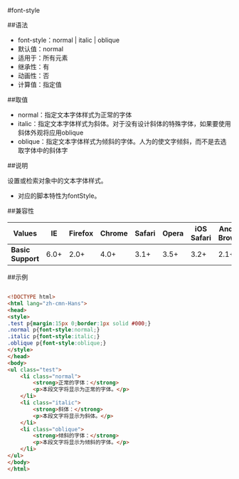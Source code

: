 #font-style

##语法

- font-style：normal | italic | oblique
- 默认值：normal
- 适用于：所有元素
- 继承性：有
- 动画性：否
- 计算值：指定值


##取值

- normal：指定文本字体样式为正常的字体
- italic：指定文本字体样式为斜体。对于没有设计斜体的特殊字体，如果要使用斜体外观将应用oblique
- oblique：指定文本字体样式为倾斜的字体。人为的使文字倾斜，而不是去选取字体中的斜体字


##说明

设置或检索对象中的文本字体样式。

- 对应的脚本特性为fontStyle。


##兼容性


<table class="compatible">
<thead>
	<tr>
		<th>Values</th>
		<th>IE</th>
		<th>Firefox</th>
		<th>Chrome</th>
		<th>Safari</th>
		<th>Opera</th>
		<th>iOS Safari</th>
		<th>Android Browser</th>
		<th>Android Chrome</th>
	</tr>
</thead>
<tbody>
	<tr>
		<td><strong>Basic Support</strong></td>
		<td class="support">6.0+</td>
		<td class="support">2.0+</td>
		<td class="support">4.0+</td>
		<td class="support">3.1+</td>
		<td class="support">3.5+</td>
		<td class="support">3.2+</td>
		<td class="support">2.1+</td>
		<td class="support">18.0+</td>
	</tr>
</tbody>
</table>




##示例

```html

<!DOCTYPE html>
<html lang="zh-cmn-Hans">
<head>
<style>
.test p{margin:15px 0;border:1px solid #000;}
.normal p{font-style:normal;}
.italic p{font-style:italic;}
.oblique p{font-style:oblique;}
</style>
</head>
<body>
<ul class="test">
	<li class="normal">
		<strong>正常的字体：</strong>
		<p>本段文字将显示为正常的字体。</p>
	</li>
	<li class="italic">
		<strong>斜体：</strong>
		<p>本段文字将显示为斜体。</p>
	</li>
	<li class="oblique">
		<strong>倾斜的字体：</strong>
		<p>本段文字将显示为倾斜的字体。</p>
	</li>
</ul>
</body>
</html>

```
